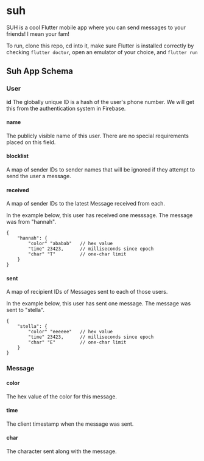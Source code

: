 # suh

SUH is a cool Flutter mobile app where you can send messages to your friends! 
I mean your fam!

To run, clone this repo, cd into it, make sure Flutter is installed correctly by checking `flutter doctor`, open an emulator of your choice, and `flutter run`

## Suh App Schema

### User
**id**
The globally unique ID is a hash of the user's phone number. We will get this from the authentication system in Firebase.

#### name
The publicly visible name of this user. There are no special requirements placed on this field.

#### blocklist
A map of sender IDs to sender names that will be ignored if they attempt to send the user a message.

#### received
A map of sender IDs to the latest Message received from each.

In the example below, this user has received one messsage. The message was from "hannah".

```
{
    "hannah": {
        "color" "ababab"   // hex value
        "time" 23423,      // milliseconds since epoch
        "char" "T"         // one-char limit
    }
}
```

#### sent
A map of recipient IDs of Messages sent to each of those users.

In the example below, this user has sent one message. The message was sent to "stella".

```
{
    "stella": {
        "color" "eeeeee"   // hex value
        "time" 23423,      // milliseconds since epoch
        "char" "E"         // one-char limit
    }
}
```

### Message

#### color
The hex value of the color for this message.

#### time
The client timestamp when the message was sent.

#### char
The character sent along with the message.